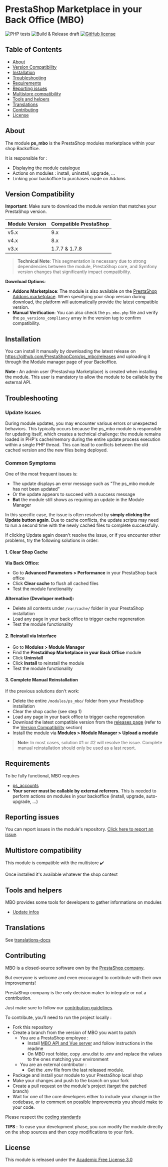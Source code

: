 # PrestaShop Marketplace in your Back Office (MBO)

![PHP tests](https://github.com/PrestaShopCorp/ps_mbo/workflows/PHP%20tests/badge.svg)
![Build & Release draft](https://github.com/PrestaShopCorp/ps_mbo/workflows/Build%20&%20Release%20draft/badge.svg)
[![GitHub license](https://img.shields.io/github/license/PrestaShopCorp/ps_mbo)](https://github.com/PrestaShopCorp/ps_mbo/LICENSE.md)

## Table of Contents

- [About](#about)
- [Version Compatibility](#version-compatibility)
- [Installation](#installation)
- [Troubleshooting](#troubleshooting)
- [Requirements](#requirements)
- [Reporting issues](#reporting-issues)
- [Multistore compatibility](#multistore-compatibility)
- [Tools and helpers](#tools-and-helpers)
- [Translations](#translations)
- [Contributing](#contributing)
- [License](#license)

## About

The module **ps_mbo** is the PrestaShop modules marketplace within your shop Backoffice.

It is responsible for :

- Displaying the module catalogue
- Actions on modules : install, uninstall, upgrade, ...
- Linking your backoffice to purchases made on Addons

## Version Compatibility

**Important**: Make sure to download the module version that matches your PrestaShop version.

| Module Version | Compatible PrestaShop |
|----------------|-----------------------|
| v5.x           | 9.x                   |
| v4.x           | 8.x                   |
| v3.x           | 1.7.7 & 1.7.8         |

> **Technical Note**: This segmentation is necessary due to strong dependencies between the module, PrestaShop core, and Symfony version changes that significantly impact compatibility.

**Download Options**:
- **Addons Marketplace**: The module is also available on the [PrestaShop Addons marketplace](https://addons.prestashop.com/en/marketplace-builder/39574-prestashop-marketplace-in-your-back-office.html). When specifying your shop version during download, the platform will automatically provide the latest compatible version.
- **Manual Verification**: You can also check the `ps_mbo.php` file and verify the `ps_versions_compliancy` array in the version tag to confirm compatibility.

## Installation

You can install it manually by downloading the latest release on https://github.com/PrestaShopCorp/ps_mbo/releases and uploading it through the Module manager page of your Backoffice.

**Note :** An admin user (Prestashop Marketplace) is created when installing the module. This user is mandatory to allow the module to be callable by the external API.

## Troubleshooting

### Update Issues

During module updates, you may encounter various errors or unexpected behaviors. This typically occurs because the ps_mbo module is responsible for updating itself, which creates a technical challenge: the module remains loaded in PHP's cache/memory during the entire update process execution within a single PHP thread. This can lead to conflicts between the old cached version and the new files being deployed.

### Common Symptoms

One of the most frequent issues is:
- The update displays an error message such as "The ps_mbo module has not been updated"
- Or the update appears to succeed with a success message
- **But** the module still shows as requiring an update in the Module Manager

In this specific case, the issue is often resolved by **simply clicking the Update button again**. Due to cache conflicts, the update scripts may need to run a second time with the newly cached files to complete successfully.

If clicking Update again doesn't resolve the issue, or if you encounter other problems, try the following solutions in order:

#### 1. Clear Shop Cache

**Via Back Office:**
- Go to **Advanced Parameters > Performance** in your PrestaShop back office
- Click **Clear cache** to flush all cached files
- Test the module functionality

**Alternative (Developer method):**
- Delete all contents under `/var/cache/` folder in your PrestaShop installation
- Load any page in your back office to trigger cache regeneration
- Test the module functionality

#### 2. Reinstall via Interface
- Go to **Modules > Module Manager**
- Find the **PrestaShop Marketplace in your Back Office** module
- Click **Uninstall**
- Click **Install** to reinstall the module
- Test the module functionality

#### 3. Complete Manual Reinstallation
If the previous solutions don't work:
- Delete the entire `/modules/ps_mbo/` folder from your PrestaShop installation
- Clear the shop cache (see step 1)
- Load any page in your back office to trigger cache regeneration
- Download the latest compatible version from the [releases page](https://github.com/PrestaShopCorp/ps_mbo/releases) (refer to the [Version Compatibility](#version-compatibility) section)
- Install the module via **Modules > Module Manager > Upload a module**

> **Note**: In most cases, solution #1 or #2 will resolve the issue. Complete manual reinstallation should only be used as a last resort.

## Requirements

To be fully functional, MBO requires

- [ps_accounts][ps_accounts]
- **Your server must be callable by external referrers.** This is needed to perform actions on modules in your backoffice (install, upgrade, auto-upgrade, ...)

## Reporting issues

You can report issues in the module's repository. [Click here to report an issue][report-issue].

## Multistore compatibility

This module is compatible with the multistore :heavy_check_mark:

Once installed it's available whatever the shop context

## Tools and helpers

MBO provides some tools for developers to gather informations on modules

- [Update infos][tools-update-infos]

## Translations

See [translations-docs][translations-docs]

## Contributing

MBO is a closed-source software own by the [PrestaShop company][prestashop].

But everyone is welcome and even encouraged to contribute with their own improvements!

PrestaShop company is the only decision maker to integrate or not a contribution.

Just make sure to follow our [contribution guidelines][contribution-guidelines].

To contribute, you'll need to run the project locally :

- Fork this repository
- Create a branch from the version of MBO you want to patch
  - You are a PrestaShop employee :
    - Install [MBO API and Vue server][mbo-api-and-vue] and follow instructions in the readme
    - On MBO root folder, copy .env.dist to .env and replace the values to the ones matching your environment
  - You are an external contributor :
    - Get the .env file from the last released module.
- Package and install your module to your PrestaShop local shop
- Make your changes and push to the branch on your fork
- Create a pull request on the module's project (target the patched branch)
- Wait for one of the core developers either to include your change in the codebase, or to comment on possible improvements you should make to your code.

Please respect the [coding standards][coding-standards]

**TIPS** : To ease your development phase, you can modify the module directly on the shop sources and then copy modifications to your fork.


## License

This module is released under the [Academic Free License 3.0][AFL-3.0]

[report-issue]: https://github.com/PrestaShopCorp/ps_mbo/issues/new
[prestashop]: https://www.prestashop.com/
[ps_accounts]: https://github.com/PrestaShopCorp/ps_accounts
[contribution-guidelines]: https://devdocs.prestashop.com/9/contribute/contribution-guidelines/project-modules/
[mbo-api-and-vue]: https://github.com/PrestaShopCorp/mbo.prestashop.com
[coding-standards]: https://devdocs.prestashop.com/9/development/coding-standards/
[AFL-3.0]: https://opensource.org/licenses/AFL-3.0
[translations-docs]: docs/translations.md
[tools-update-infos]: docs/tools-update-infos.md
